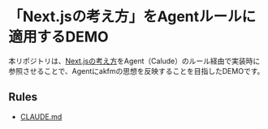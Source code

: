 # 「Next.jsの考え方」をAgentルールに適用するDEMO

本リポジトリは、[Next.jsの考え方](https://zenn.dev/akfm/books/nextjs-basic-principle)をAgent（Calude）のルール経由で実装時に参照させることで、Agentにakfmの思想を反映することを目指したDEMOです。

## Rules

- [CLAUDE.md](./CLAUDE.md)

